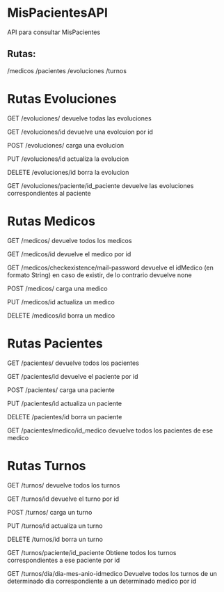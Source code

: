 # MisPacientesAPI
API para consultar MisPacientes

Rutas:
------
/medicos
/pacientes
/evoluciones
/turnos


Rutas Evoluciones
=================
GET /evoluciones/
devuelve todas las evoluciones

GET /evoluciones/id
devuelve una evolcuion por id

POST
/evoluciones/
carga una evolucion

PUT
/evoluciones/id
actualiza la evolucion

DELETE
/evoluciones/id
borra la evolucion

GET
/evoluciones/paciente/id_paciente
devuelve las evoluciones correspondientes al paciente

Rutas Medicos
=================
GET /medicos/
devuelve todos los medicos

GET /medicos/id
devuelve el medico por id

GET /medicos/checkexistence/mail-password
devuelve el idMedico (en formato String) en caso de existir, de lo contrario devuelve none 

POST
/medicos/
carga una medico

PUT
/medicos/id
actualiza un medico

DELETE
/medicos/id
borra un medico


Rutas Pacientes
=================
GET /pacientes/
devuelve todos los pacientes

GET /pacientes/id
devuelve el paciente por id

POST
/pacientes/
carga una paciente

PUT
/pacientes/id
actualiza un paciente

DELETE
/pacientes/id
borra un paciente

GET
/pacientes/medico/id_medico
devuelve todos los pacientes de ese medico

Rutas Turnos
=================
GET /turnos/
devuelve todos los turnos

GET /turnos/id
devuelve el turno por id

POST
/turnos/
carga un turno

PUT
/turnos/id
actualiza un turno

DELETE
/turnos/id
borra un turno

GET
/turnos/paciente/id_paciente
Obtiene todos los turnos correspondientes a ese paciente por id

GET
/turnos/dia/dia-mes-anio-idmedico
Devuelve todos los turnos de un determinado dia correspondiente a un determinado medico por id
